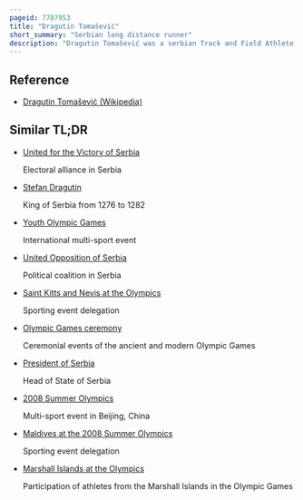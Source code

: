```yaml
---
pageid: 7787953
title: "Dragutin Tomašević"
short_summary: "Serbian long distance runner"
description: "Dragutin Tomašević was a serbian Track and Field Athlete and Gymnast who competed in the Men's Marathon at the 1912 Summer Olympics in Stockholm, Sweden, the first Olympic Games in which Serbia participated. He was also chosen to bear the Flag of Serbia at the Opening Ceremony that Year and became the first serbian to carry the Flag of his Country at the Olympic Games."
---
```


## Reference

- [Dragutin Tomašević (Wikipedia)](https://en.wikipedia.org/?curid=7787953)

## Similar TL;DR

- [United for the Victory of Serbia](/tldr/en/united-for-the-victory-of-serbia)

  Electoral alliance in Serbia

- [Stefan Dragutin](/tldr/en/stefan-dragutin)

  King of Serbia from 1276 to 1282

- [Youth Olympic Games](/tldr/en/youth-olympic-games)

  International multi-sport event

- [United Opposition of Serbia](/tldr/en/united-opposition-of-serbia)

  Political coalition in Serbia

- [Saint Kitts and Nevis at the Olympics](/tldr/en/saint-kitts-and-nevis-at-the-olympics)

  Sporting event delegation

- [Olympic Games ceremony](/tldr/en/olympic-games-ceremony)

  Ceremonial events of the ancient and modern Olympic Games

- [President of Serbia](/tldr/en/president-of-serbia)

  Head of State of Serbia

- [2008 Summer Olympics](/tldr/en/2008-summer-olympics)

  Multi-sport event in Beijing, China

- [Maldives at the 2008 Summer Olympics](/tldr/en/maldives-at-the-2008-summer-olympics)

  Sporting event delegation

- [Marshall Islands at the Olympics](/tldr/en/marshall-islands-at-the-olympics)

  Participation of athletes from the Marshall Islands in the Olympic Games
